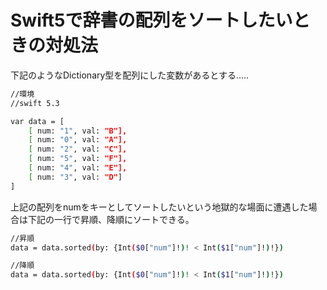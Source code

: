 # Swift5で辞書の配列をソートしたいときの対処法
下記のようなDictionary型を配列にした変数があるとする.....
```bash
//環境
//swift 5.3

var data = [
    [ num: "1", val: "B"],
    [ num: "0", val: "A"],
    [ num: "2", val: "C"],
    [ num: "5", val: "F"],
    [ num: "4", val: "E"],
    [ num: "3", val: "D"]
]
```

上記の配列をnumをキーとしてソートしたいという地獄的な場面に遭遇した場合は下記の一行で昇順、降順にソートできる。

```bash
//昇順
data = data.sorted(by: {Int($0["num"]!)! < Int($1["num"]!)!})

//降順
data = data.sorted(by: {Int($0["num"]!)! < Int($1["num"]!)!})
```

